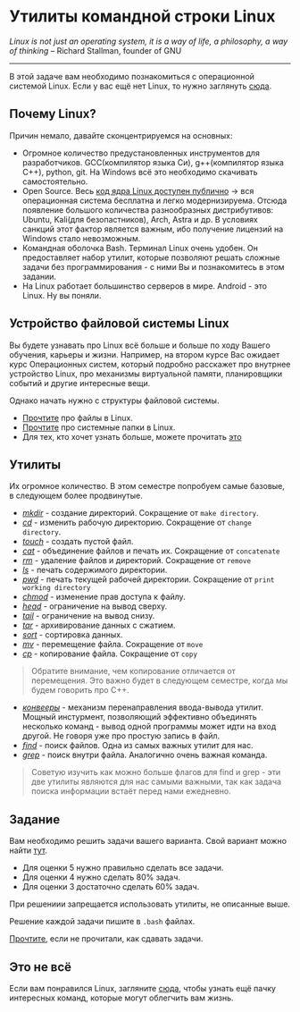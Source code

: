 # Утилиты командной строки Linux

_Linux is not just an operating system, it is a way of life, a philosophy, a way of thinking_ – Richard Stallman,  founder of GNU

---

В этой задаче вам необходимо познакомиться с операционной системой Linux. Если у вас ещё нет Linux, то нужно заглянуть [сюда](../../docs/setup.md).


## Почему Linux?

Причин немало, давайте сконцентрируемся на основных:
- Огромное количество предустановленных инструментов для разработчиков. GCC(компилятор языка Си), g++(компилятор языка С++), python, git. На Windows всё это необходимо скачивать самостоятельно.
- Open Source. Весь [код ядра Linux доступен публично](https://github.com/torvalds/linux) -> вся операционная система бесплатна и легко модернизируема. Отсюда появление большого количества разнообразных дистрибутивов: Ubuntu, Kali(для безопастников), Arch, Astra и др. В условиях санкций этот фактор является важным, ибо получение лицензий на Windows стало невозможным.
- Командная оболочка Bash. Терминал Linux очень удобен. Он предоставляет набор утилит, которые позволяют решать сложные задачи без программирования - с ними Вы и познакомитесь в этом задании.
- На Linux работает большинство серверов в мире. Android - это Linux. Ну вы поняли.

## Устройство файловой системы Linux

Вы будете узнавать про Linux всё больше и больше по ходу Вашего обучения, карьеры и жизни. Например, на втором курсе Вас ожидает курс Операционных систем, который подробно расскажет про внутрнее устройство Linux, про механизмы виртуальной памяти, планировщики событий и другие интересные вещи.

Однако начать нужно с структуры файловой системы. 

- [Прочтите](https://losst.pro/tipy-fajlov-v-linux) про файлы в Linux.
- [Прочтите](https://losst.pro/ctruktura-fajlovoj-sistemy-linux) про системные папки в Linux.
- Для тех, кто хочет узнать больше, можете прочитать [это](https://www.baeldung.com/linux/filesystems)

## Утилиты

Их огромное количество. В этом семестре попробуем самые базовые, в следующем более продвинутые.

- [_mkdir_](https://man7.org/linux/man-pages/man1/mkdir.1.html) - создание директорий. Сокращение от ```make directory```.
- [_cd_](https://man7.org/linux/man-pages/man1/cd.1p.html) - изменить рабочую директорию. Сокращение от ```change directory```.
- [_touch_](https://man7.org/linux/man-pages/man1/touch.1.html) - создать пустой файл.
- [_cat_](https://man7.org/linux/man-pages/man1/cat.1.html) - объединение файлов и печать их. Сокращение от ```concatenate```
- [_rm_](https://man7.org/linux/man-pages/man1/rm.1.html) - удаление файлов и директорий. Сокращение от ```remove```
- [_ls_](https://man7.org/linux/man-pages/man1/ls.1.html) - печать содержимого директории.
- [_pwd_](https://man7.org/linux/man-pages/man1/pwd.1.html) - печать текущей рабочей директории. Сокращение от ```print working directory```
- [_chmod_](https://man7.org/linux/man-pages/man1/chmod.1.html) - изменение прав доступа к файлу.
- [_head_](https://man7.org/linux/man-pages/man1/head.1.html) - ограничение на вывод сверху.
- [_tail_](https://man7.org/linux/man-pages/man1/tail.1.html) - ограничение на вывод снизу.
- [_tar_](https://man7.org/linux/man-pages/man1/tar.1.html) - архивирование данных с сжатием.
- [_sort_](https://man7.org/linux/man-pages/man1/sort.1.html) - сортировка данных.
- [_mv_](https://man7.org/linux/man-pages/man1/mv.1.html) - перемещение файла. Сокращение от ```move```
- [_cp_](https://man7.org/linux/man-pages/man1/cp.1.html) - копирование файла. Сокращение от ```copy```
> Обратите внимание, чем копирование отличается от перемещения. Это важно будет в следующем семестре, когда мы будем говорить про C++.

- [_конвееры_](https://losst.pro/perenapravlenie-vvoda-vyvoda-linux) - механизм перенаправления ввода-вывода утилит. Мощный инстурмент, позволяющий эффективно объединять несколько команд - вывод одной программы может идти на вход другой. Не говоря уже про простую запись в файл.
- [_find_](https://man7.org/linux/man-pages/man1/find.1.html) - поиск файлов. Одна из самых важных утилит для нас.
- [_grep_](https://man7.org/linux/man-pages/man1/grep.1.html) - поиск внутри файла. Аналогично очень важная команда.
> Советую изучить как можно больше флагов для find и grep - эти две утилиты являются для нас самыми важными, так как задача поиска информации встаёт перед нами ежедневно.

## Задание

Вам необходимо решить задачи вашего варианта. Свой вариант можно найти [тут](variants.md). 
- Для оценки 5 нужно правильно сделать все задачи.
- Для оценки 4 нужно сделать 80% задач.
- Для оценки 3 достаточно сделать 60% задач.

При решениии запрещается использовать утилиты, не описанные выше.

Решение каждой задачи пишите в ```.bash``` файлах.

[Прочтите](../../docs/ci.md), если не прочитали, как сдавать задачи.


## Это не всё

Если вам понравился Linux, загляните [сюда](https://kinsta.com/blog/linux-commands/), чтобы узнать ещё пачку интересных команд, которые могут облегчить вам жизнь.
